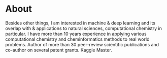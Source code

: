 # About

Besides other things, I am interested in machine & deep learning and its overlap with & applications to natural sciences, computational chemistry in particular.
I have more than 10 years experience in applying various computational chemistry and cheminformatics methods to real world problems. Author of more than 30 peer-review scientific publications and co-author on several patent grants. Kaggle Master.


